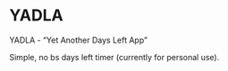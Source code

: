 # YADLA
YADLA - “Yet Another Days Left App”

Simple, no bs days left timer (currently for personal use).

